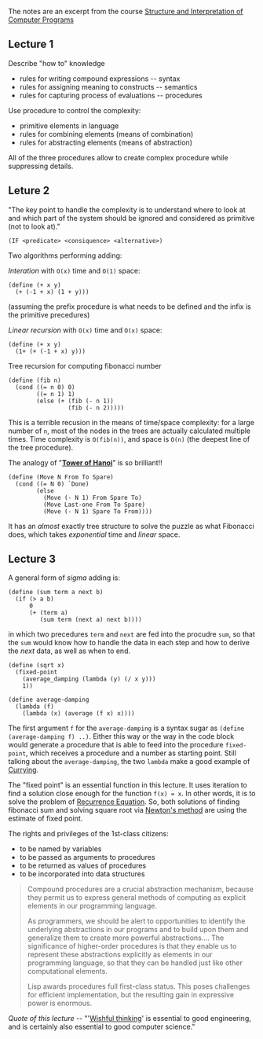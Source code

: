 The notes are an excerpt from the course [Structure and Interpretation of Computer Programs](http://ocw.mit.edu/courses/electrical-engineering-and-computer-science/6-001-structure-and-interpretation-of-computer-programs-spring-2005/)

## Lecture 1
Describe "how to" knowledge

- rules for writing compound expressions -- syntax
- rules for assigning meaning to constructs -- semantics
- rules for capturing process of evaluations -- procedures

Use procedure to control the complexity:

- primitive elements in language
- rules for combining elements (means of combination)
- rules for abstracting elements (means of abstraction)

All of the three procedures allow to create complex procedure while suppressing details.

## Leture 2

"The key point to handle the complexity is to understand where to look at and which part of the system should be ignored and considered as primitive (not to look at)."

`(IF <predicate> <consiquence> <alternative>)`

Two algorithms performing adding:

_Interation_ with `O(x)` time and `O(1)` space:
```
(define (+ x y)
  (+ (-1 + x) (1 + y)))
```
(assuming the prefix procedure is what needs to be defined and the infix is the primitive precedures)

_Linear recursion_ with `O(x)` time and `O(x)` space:
```
(define (+ x y)
  (1+ (+ (-1 + x) y)))
``` 

Tree recursion for computing fibonacci number
```
(define (fib n)
  (cond ((= n 0) 0)
        ((= n 1) 1)
        (else (+ (fib (- n 1))
                 (fib (- n 2)))))
```
This is a terrible recusion in the means of time/space complexity: for a large number of `n`, most of the nodes in the trees are actually calculated multiple times. Time complexity is `O(fib(n))`, and space is `O(n)` (the deepest line of the tree procedure).

The analogy of "**[Tower of Hanoi](https://en.wikipedia.org/wiki/Tower_of_Hanoi)**" is so brilliant!!

```
(define (Move N From To Spare)
  (cond ((= N 0) `Done)
        (else
          (Move (- N 1) From Spare To)
          (Move Last-one From To Spare)
          (Move (- N 1) Spare To From))))
```
It has an _almost_ exactly tree structure to solve the puzzle as what Fibonacci does, which takes _exponential_ time and _linear_ space.

## Lecture 3

A general form of _sigma_ adding is:

```
(define (sum term a next b)
  (if (> a b)
      0
      (+ (term a)
         (sum term (next a) next b))))
```
in which two precedures `term` and `next` are fed into the procudre `sum`, so that the `sum` would know how to handle the data in each step and how to derive the _next_ data, as well as when to end.

```
(define (sqrt x)
  (fixed-point
    (average_damping (lambda (y) (/ x y)))
    1))

(define average-damping
  (lambda (f)
    (lambda (x) (average (f x) x))))
```

The first argument `f` for the `average-damping` is a syntax sugar as `(define (average-damping f) ..)`. Either this way or the way in the code block would generate a procedure that is able to feed into the procedure `fixed-point`, which receives a procedure and a number as starting point. Still talking about the `average-damping`, the two `lambda` make a good example of [Currying](https://en.wikipedia.org/wiki/Currying).

The "fixed point" is an essential function in this lecture. It uses iteration to find a solution close enough for the function `f(x) = x`. In other words, it is to solve the problem of [Recurrence Equation](http://mathworld.wolfram.com/RecurrenceEquation.html). So, both solutions of finding fibonacci sum and solving square root via [Newton's method](https://en.wikipedia.org/wiki/Newton%27s_method) are using the estimate of fixed point.

The rights and privileges of the 1st-class citizens:

- to be named by variables
- to be passed as arguments to procedures
- to be returned as values of procedures
- to be incorporated into data structures

> Compound procedures are a crucial abstraction mechanism, because they permit us to express general methods of computing as explicit elements in our programming language. 
>
>As programmers, we should be alert to opportunities to identify the underlying abstractions in our programs and to build upon them and generalize them to create more powerful abstractions.... The significance of higher-order procedures is that they enable us to represent these abstractions explicitly as elements in our programming language, so that they can be handled just like other computational elements.
>
>Lisp awards procedures full first-class status. This poses challenges for efficient implementation, but the resulting gain in expressive power is enormous.

_Quote of this lecture_ -- "'[Wishful thinking](https://en.wikipedia.org/wiki/Wishful_thinking)' is essential to good engineering, and is certainly also essential to good computer science."

